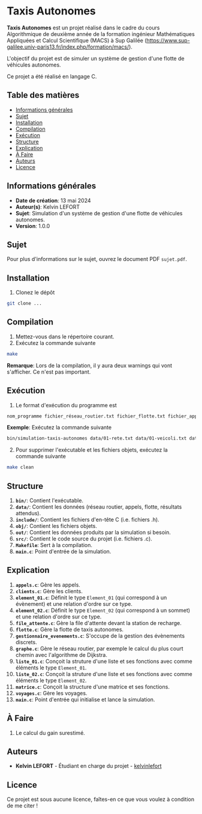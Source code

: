 # Taxis Autonomes

**Taxis Autonomes** est un projet réalisé dans le cadre du cours Algorithmique de deuxième année de la formation ingénieur Mathématiques Appliquées et Calcul Scientifique (MACS) à Sup Galilée (https://www.sup-galilee.univ-paris13.fr/index.php/formation/macs/).

L'objectif du projet est de simuler un système de gestion d'une flotte de véhicules autonomes.

Ce projet a été réalisé en langage C.

## Table des matières

- [Informations générales](#informations-générales)
- [Sujet](#sujet)
- [Installation](#installation)
- [Compilation](#compilation)
- [Exécution](#exécution)
- [Structure](#structure)
- [Explication](#explication)
- [À Faire](#à-faire)
- [Auteurs](#auteurs)
- [Licence](#licence)

## Informations générales

- **Date de création**: 13 mai 2024
- **Auteur(s)**: Kelvin LEFORT
- **Sujet**: Simulation d'un système de gestion d'une flotte de véhicules autonomes.
- **Version**: 1.0.0

## Sujet

Pour plus d'informations sur le sujet, ouvrez le document PDF `sujet.pdf`.

## Installation

1. Clonez le dépôt
```bash
git clone ...
```

## Compilation

1. Mettez-vous dans le répertoire courant.
2. Exécutez la commande suivante
```bash
make
```

**Remarque**: Lors de la compilation, il y aura deux warnings qui vont s'afficher. Ce n'est pas important.

## Exécution

1. Le format d'exécution du programme est
```bash
nom_programme fichier_réseau_routier.txt fichier_flotte.txt fichier_appels.txt
```
**Exemple**: Exécutez la commande suivante
```bash
bin/simulation-taxis-autonomes data/01-rete.txt data/01-veicoli.txt data/01-chiamate.txt
```

2. Pour supprimer l'exécutable et les fichiers objets, exécutez la commande suivante
```bash
make clean
```

## Structure

1. **`bin/`**: Contient l'exécutable.
2. **`data/`**: Contient les données (réseau routier, appels, flotte, résultats attendus).
3. **`include/`**: Contient les fichiers d'en-tête C (i.e. fichiers .h).
4. **`obj/`**: Contient les fichiers objets.
5. **`out/`**: Contient les données produits par la simulation si besoin.
6. **`src/`**: Contient le code source du projet (i.e. fichiers .c).
7. **`Makefile`**: Sert à la compilation.
8. **`main.c`**: Point d'entrée de la simulation.


## Explication

1. **`appels.c`**: Gère les appels.
2. **`clients.c`**: Gère les clients.
3. **`element_01.c`**: Définit le type `Element_01` (qui correspond à un évènement) et une relation d'ordre sur ce type.
4. **`element_02.c`**: Définit le type `Element_02` (qui correspond à un sommet) et une relation d'ordre sur ce type.
5. **`file_attente.c`**: Gère la file d'attente devant la station de recharge.
6. **`flotte.c`**: Gère la flotte de taxis autonomes.
7. **`gestionnaire_evenements.c`**: S'occupe de la gestion des évènements discrets.
8. **`graphe.c`**: Gère le réseau routier, par exemple le calcul du plus court chemin avec l'algorithme de Dijkstra.
9. **`liste_01.c`**: Conçoit la struture d'une liste et ses fonctions avec comme éléments le type `Element_01`.
10. **`liste_02.c`**: Conçoit la struture d'une liste et ses fonctions avec comme éléments le type `Element_02`.
11. **`matrice.c`**: Conçoit la structure d'une matrice et ses fonctions.
12. **`voyages.c`**: Gère les voyages.
13. **`main.c`**: Point d'entrée qui initialise et lance la simulation.

## À Faire

1. Le calcul du gain surestimé.

## Auteurs

- **Kelvin LEFORT** - Étudiant en charge du projet - [kelvinlefort](https://github.com/kelvinlefort)

## Licence

Ce projet est sous aucune licence, faîtes-en ce que vous voulez à condition de me citer !